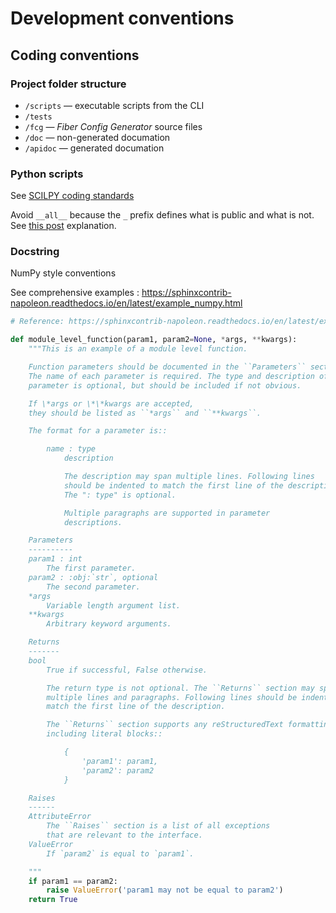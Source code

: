 # Development conventions

## Coding conventions

### Project folder structure

- `/scripts` — executable scripts from the CLI
- `/tests`
- `/fcg` — _Fiber Config Generator_ source files
- `/doc` — non-generated documation
- `/apidoc` — generated documation


### Python scripts

See [SCILPY coding standards](https://scil-documentation.readthedocs.io/en/latest/coding/scilpy.html)

Avoid `__all__` because the `_` prefix defines what is public and what is not.
See [this post](https://stackoverflow.com/questions/44834/what-does-all-mean-in-python/35710527#35710527) explanation.


### Docstring

NumPy style conventions

See comprehensive examples : https://sphinxcontrib-napoleon.readthedocs.io/en/latest/example_numpy.html


```python
# Reference: https://sphinxcontrib-napoleon.readthedocs.io/en/latest/example_numpy.html

def module_level_function(param1, param2=None, *args, **kwargs):
    """This is an example of a module level function.

    Function parameters should be documented in the ``Parameters`` section.
    The name of each parameter is required. The type and description of each
    parameter is optional, but should be included if not obvious.

    If \*args or \*\*kwargs are accepted,
    they should be listed as ``*args`` and ``**kwargs``.

    The format for a parameter is::

        name : type
            description

            The description may span multiple lines. Following lines
            should be indented to match the first line of the description.
            The ": type" is optional.

            Multiple paragraphs are supported in parameter
            descriptions.

    Parameters
    ----------
    param1 : int
        The first parameter.
    param2 : :obj:`str`, optional
        The second parameter.
    *args
        Variable length argument list.
    **kwargs
        Arbitrary keyword arguments.

    Returns
    -------
    bool
        True if successful, False otherwise.

        The return type is not optional. The ``Returns`` section may span
        multiple lines and paragraphs. Following lines should be indented to
        match the first line of the description.

        The ``Returns`` section supports any reStructuredText formatting,
        including literal blocks::

            {
                'param1': param1,
                'param2': param2
            }

    Raises
    ------
    AttributeError
        The ``Raises`` section is a list of all exceptions
        that are relevant to the interface.
    ValueError
        If `param2` is equal to `param1`.

    """
    if param1 == param2:
        raise ValueError('param1 may not be equal to param2')
    return True
```
